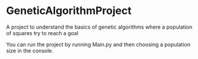 # GeneticAlgorithmProject
A project to understand the basics of genetic algorithms where a population of squares try to reach a goal

You can run the project by running Main.py and then choosing a population size in the console.
